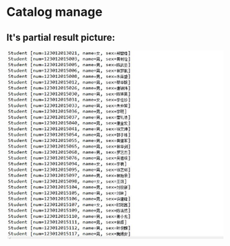 Catalog manage
=================
It's partial result picture:<br>
-----------------------------------
![result picture2](https://github.com/qinyitian/javawork/raw/master/img/11.jpg)


